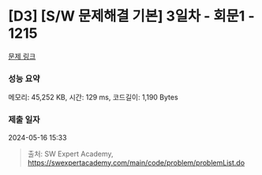 # [D3] [S/W 문제해결 기본] 3일차 - 회문1 - 1215 

[문제 링크](https://swexpertacademy.com/main/code/problem/problemDetail.do?contestProbId=AV14QpAaAAwCFAYi) 

### 성능 요약

메모리: 45,252 KB, 시간: 129 ms, 코드길이: 1,190 Bytes

### 제출 일자

2024-05-16 15:33



> 출처: SW Expert Academy, https://swexpertacademy.com/main/code/problem/problemList.do